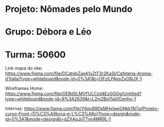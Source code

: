# Projeto: Nômades pelo Mundo
# Grupo: Débora e Léo
# Turma: 50600

Link mapa do site:
https://www.figma.com/file/DCatgbZaeA1uZtT3r2KaSl/Cafeteria-Aroma-d'Italia?type=whiteboard&node-id=0%3A1&t=l3FzILPAexZxONJX-1

Wireframes
Home:
https://www.figma.com/file/GEBd5LMVf1JLCzd4EzGGGg/Untitled?type=whiteboard&node-id=9%3A2639&t=L2m2Bo11aVlOonho-1

Internas:
https://www.figma.com/file/Y6qvB9DsMHxlweGNkk1NTg/Projeto-curso-Front-(D%C3%A9bora-e-L%C3%A9o)?type=design&node-id=0%3A1&mode=design&t=gZXAqJoTTvn4MR9L-1